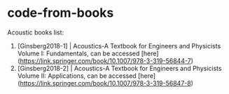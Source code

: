 # code-from-books
Acoustic books list:
1. [Ginsberg2018-1] | Acoustics-A Textbook for Engineers and Physicists Volume I: Fundamentals, can be accessed [here] (https://link.springer.com/book/10.1007/978-3-319-56844-7)
1. [Ginsberg2018-2] | Acoustics-A Textbook for Engineers and Physicists Volume II: Applications, can be accessed [here] (https://link.springer.com/book/10.1007/978-3-319-56847-8)

